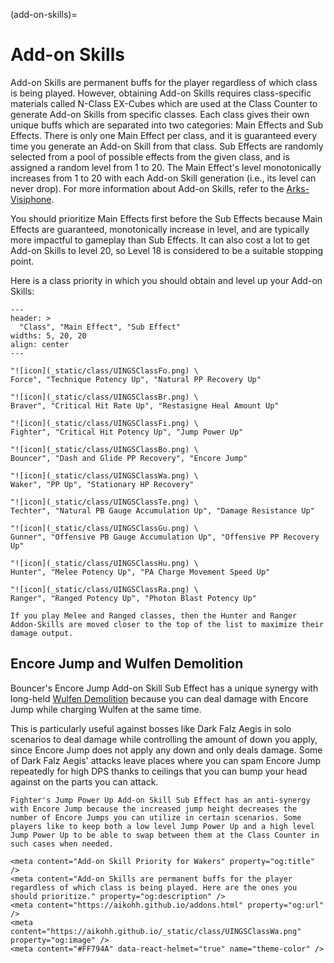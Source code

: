(add-on-skills)=
# Add-on Skills

Add-on Skills are permanent buffs for the player regardless of which class is being played.
However, obtaining Add-on Skills requires class-specific materials called N-Class EX-Cubes which are used at the Class Counter to generate Add-on Skills from specific classes.
Each class gives their own unique buffs which are separated into two categories: Main Effects and Sub Effects.
There is only one Main Effect per class, and it is guaranteed every time you generate an Add-on Skill from that class.
Sub Effects are randomly selected from a pool of possible effects from the given class, and is assigned a random level from 1 to 20.
The Main Effect's level monotonically increases from 1 to 20 with each Add-on Skill generation (i.e., its level can never drop).
For more information about Add-on Skills, refer to the [Arks-Visiphone](https://pso2na.arks-visiphone.com/wiki/Portal:New_Genesis/Add-on_Skills).

You should prioritize Main Effects first before the Sub Effects because Main Effects are guaranteed, monotonically increase in level, and are typically more impactful to gameplay than Sub Effects.
It can also cost a lot to get Add-on Skills to level 20, so Level 18 is considered to be a suitable stopping point.

Here is a class priority in which you should obtain and level up your Add-on Skills:

```{csv-table}
---
header: >
  "Class", "Main Effect", "Sub Effect"
widths: 5, 20, 20
align: center
---

"![icon](_static/class/UINGSClassFo.png) \
Force", "Technique Potency Up", "Natural PP Recovery Up"

"![icon](_static/class/UINGSClassBr.png) \
Braver", "Critical Hit Rate Up", "Restasigne Heal Amount Up"

"![icon](_static/class/UINGSClassFi.png) \
Fighter", "Critical Hit Potency Up", "Jump Power Up"

"![icon](_static/class/UINGSClassBo.png) \
Bouncer", "Dash and Glide PP Recovery", "Encore Jump"

"![icon](_static/class/UINGSClassWa.png) \
Waker", "PP Up", "Stationary HP Recovery"

"![icon](_static/class/UINGSClassTe.png) \
Techter", "Natural PB Gauge Accumulation Up", "Damage Resistance Up"

"![icon](_static/class/UINGSClassGu.png) \
Gunner", "Offensive PB Gauge Accumulation Up", "Offensive PP Recovery Up"

"![icon](_static/class/UINGSClassHu.png) \
Hunter", "Melee Potency Up", "PA Charge Movement Speed Up"

"![icon](_static/class/UINGSClassRa.png) \
Ranger", "Ranged Potency Up", "Photon Blast Potency Up"

```

```{note}
If you play Melee and Ranged classes, then the Hunter and Ranger Addon-Skills are moved closer to the top of the list to maximize their damage output.
```

## Encore Jump and Wulfen Demolition

Bouncer's Encore Jump Add-on Skill Sub Effect has a unique synergy with long-held [Wulfen Demolition](#wulfen-demolition) because you can deal damage with Encore Jump while charging Wulfen at the same time.

This is particularly useful against bosses like Dark Falz Aegis in solo scenarios to deal damage while controlling the amount of down you apply, since Encore Jump does not apply any down and only deals damage.
Some of Dark Falz Aegis' attacks leave places where you can spam Encore Jump repeatedly for high DPS thanks to ceilings that you can bump your head against on the parts you can attack.

```{note}
Fighter's Jump Power Up Add-on Skill Sub Effect has an anti-synergy with Encore Jump because the increased jump height decreases the number of Encore Jumps you can utilize in certain scenarios. Some players like to keep both a low level Jump Power Up and a high level Jump Power Up to be able to swap between them at the Class Counter in such cases when needed.
```

```{raw} html
<meta content="Add-on Skill Priority for Wakers" property="og:title" />
<meta content="Add-on Skills are permanent buffs for the player regardless of which class is being played. Here are the ones you should prioritize." property="og:description" />
<meta content="https://aikohh.github.io/addons.html" property="og:url" />
<meta content="https://aikohh.github.io/_static/class/UINGSClassWa.png" property="og:image" />
<meta content="#FF794A" data-react-helmet="true" name="theme-color" />
```
